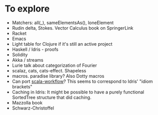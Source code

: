 # To explore

- Matchers: all(_), sameElementsAs(), loneElement
- Rudin delta, Stokes. Vector Calculus book on SpringerLink
- Racket
- Emacs
- Light table for Clojure if it's still an active project
- Haskell / Idris - proofs
- Solidity
- Akka / streams
- Lurie talk about categorization of Fourier
- scalaz, cats, cats-effect. Shapeless
- macros. paradise library? Also Dotty macros
- Can port [scala-workflow](http://www.cse.chalmers.se/~evgenyk/papers/scala-workflow.pdf)?
    This seems to correspond to Idris' "idiom brackets"
- Caching in Idris: It might be possible to have a purely functional SortedTree structure that did caching.    
- Mazzolla book
- Schwarz-Christoffel